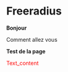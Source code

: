 # Freeradius
**Bonjour**

Comment allez vous

**Test de la page**

<span style="color:red">
Text_content
</style>


